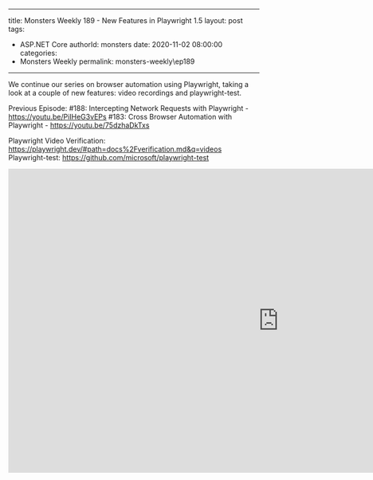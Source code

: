 
---
title: Monsters Weekly 189 -  New Features in Playwright 1.5
layout: post
tags: 
  - ASP.NET Core
authorId: monsters
date: 2020-11-02 08:00:00
categories:
  - Monsters Weekly
permalink: monsters-weekly\ep189
---

We continue our series on browser automation using Playwright, taking a look at a couple of new features: video recordings and playwright-test.

Previous Episode:
#188: Intercepting Network Requests with Playwright - https://youtu.be/PiIHeG3vEPs
#183: Cross Browser Automation with Playwright - https://youtu.be/75dzhaDkTxs

Playwright Video Verification: https://playwright.dev/#path=docs%2Fverification.md&q=videos
Playwright-test: https://github.com/microsoft/playwright-test

<iframe width="1084" height="610" src="https://www.youtube.com/embed/pk3MNKMla3E" frameborder="0" allow="accelerometer; autoplay; encrypted-media; gyroscope; picture-in-picture" allowfullscreen></iframe>
